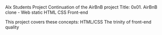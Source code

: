 Alx Students Project
Continuation of the AirBnB project
Title: 0x01. AirBnB clone - Web static
HTML
CSS
Front-end

This project covers these concepts:
HTML/CSS
The trinity of front-end quality

